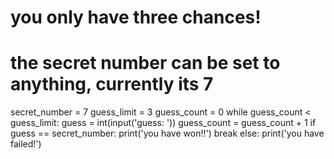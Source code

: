 # you only have three chances!
# the secret number can be set to anything, currently its 7
secret_number = 7
guess_limit = 3
guess_count = 0
while guess_count < guess_limit:
    guess = int(input('guess: '))
    guess_count = guess_count + 1
    if guess == secret_number:
        print('you have won!!')
        break
else:
    print('you have failed!')
